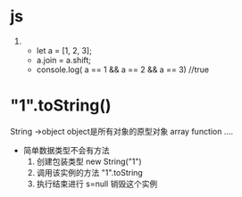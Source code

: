 # js
1. 
    - let a = [1, 2, 3];
    - a.join = a.shift;
    - console.log( a == 1 && a == 2 && a == 3) //true

# "1".toString()
String ->object
object是所有对象的原型对象 array function ....
- 简单数据类型不会有方法
    1. 创建包装类型 new String("1")
    2. 调用该实例的方法 "1".toString
    3. 执行结束进行 s=null 销毁这个实例